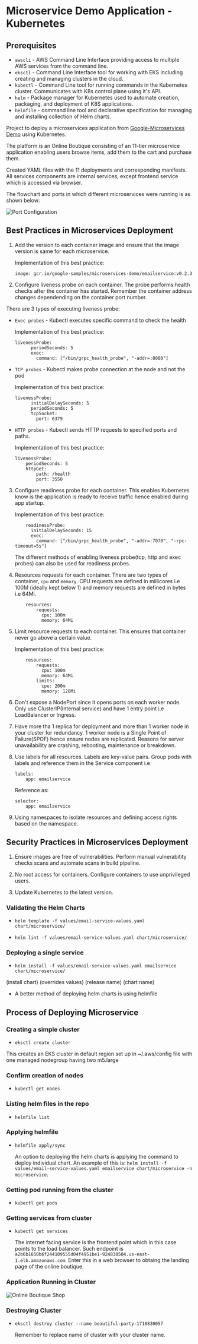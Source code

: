 # Microservice Demo Application -  Kubernetes

## Prerequisites
- `awscli` - AWS Command Line Interface providing access to multiple AWS services from the command line.
- `eksctl` - Command Line Interface tool for working with EKS including creating and managing clusters in the cloud.
- `kubectl` - Command Line tool for running commands in the Kubernetes cluster. Communicates with K8s control plane using it's API.
- `helm` - Package manager for Kubernetes used to automate creation, packaging, and deployment of K8S applications.
- `helmfile` - command line tool and declarative specification for managing and installing collection of Helm charts.

Project to deploy a microservices application from [Google-Microservices Demo](https://github.com/GoogleCloudPlatform/microservices-demo) using Kubernetes.

The platform is an Online Boutique consisting of an 11-tier microservice application enabling users browse items, add them to the cart and purchase them.

Created YAML files with the 11 deployments and corresponding manifests. All services components are internal services, except frontend service which is accessed via browser.

The flowchart and ports in which different microservices were running is as shown below:

![Port Configuration](img/port.png)


## Best Practices in Microservices Deployment

1. Add the version to each container image and ensure that the image version is same for each microservice.

    Implementation of this best practice:
    ```
    image: gcr.io/google-samples/microservices-demo/emailservice:v0.2.3
    ```

2. Configure liveness probe on each container. The probe performs health checks after the container has started. Remember the container address changes dependending on the container port number.

There are 3 types of executing liveness probe:
- `Exec probes` - Kubectl executes specific command to check the health

    Implementation of this best practice:
    ```
    livenessProbe:
          periodSeconds: 5
          exec:
            command: ["/bin/grpc_health_probe", "-addr=:8080"]
    ```

- `TCP probes` - Kubectl makes probe connection at the node and not the pod

    Implementation of this best practice:
    ```
    livenessProbe:
          initialDelaySeconds: 5
          periodSeconds: 5
          tcpSocket:
            port: 6379
    ```

- `HTTP probes` - Kubectl sends HTTP requests to specified ports and paths.

    Implementation of this best practice:
    ```
    livenessProbe:
        periodSeconds: 5
        httpGet:
            path: /health
            port: 3550
    ```

3. Configure readiness probe for each container. This enables Kubernetes know is the application is ready to receive traffic hence enabled during app startup.

    Implementation of this best practice:
    ```
        readinessProbe:
          initialDelaySeconds: 15
          exec:
            command: ["/bin/grpc_health_probe", "-addr=:7070", "-rpc-timeout=5s"]
    ```
    The different methods of enabling liveness probe(tcp, http and exec probes) can also be used for readiness probes.

4. Resources requests for each container. There are two types of container, `cpu` and `memory`. CPU requests are defined in millicores i.e 100M (ideally kept below 1) and memory requests are defined in bytes i.e 64Mi.
    ```
        resources:
            requests:
              cpu: 100m
              memory: 64Mi
    ```

5. Limit resource requests to each container. This ensures that container never go above a certain value.

    Implementation of this best practice:
    ```
        resources:
            requests:
              cpu: 100m
              memory: 64Mi
            limits:
              cpu: 200m
              memory: 128Mi
    ```

6. Don't expose a NodePort since it opens ports on each worker node. Only use ClusterIP(Internal service) and have 1 entry point i.e LoadBalancer or Ingress.

7. Have more tha 1 replica for deployment and more than 1 worker node in your cluster for redundancy. 1 worker node is a Single Point of Failure(SPOF) hence ensure nodes are replicated. Reasons for server unavailability are crashing, rebooting, maintenance or breakdown.

8. Use labels for all resources. Labels are key-value pairs. Group pods with labels and reference them in the Service component i.e
    ```
    labels:
        app: emailservice
    ```
    Reference as:
    ```
    selector:
        app: emailservice
    ```

9. Using namespaces to isolate resources and defining access rights based on the namespace.


## Security Practices in Microservices Deployment

1. Ensure images are free of vulnerabilities. Perform manual vulnerabitity checks scans and automate scans in build pipeline.

2. No root access for containers. Configure containers to use unprivileged users.

3. Update Kubernetes to the latest version.


### Validating the Helm Charts
- ```helm template -f values/email-service-values.yaml chart/microservice/```

- ```helm lint -f values/email-service-values.yaml chart/microservice/```

### Deploying a single service
- ```helm install -f values/email-service-values.yaml emailservice chart/microservice/```

(install chart)  (overrides values)              (release name) (chart name)

 - A better method of deploying helm charts is using helmfile

## Process of Deploying Microservice
### Creating a simple cluster
- ```eksctl create cluster```

This creates an EKS cluster in default region set up in ~/.aws/config file with one managed nodegroup having two m5.large

### Confirm creation of nodes
- ```kubectl get nodes ```

### Listing helm files in the repo
- ```helmfile list```

### Applying helmfile
- ```helmfile apply/sync```

    An option to deploying the helm charts is applying the command to deploy individual chart. An example of this is:
    ```helm install -f values/email-service-values.yaml emailservice chart/microservice -n microservice```.

### Getting pod running from the cluster
- ```kubectl get pods```

### Getting services from cluster
- ```kubectl get services```

    The internet facing service is the frontend point which in this case points to the load balancer. Such endpoint is `a2b6b1650b6f244109555d04f4951be1-924838504.us-east-1.elb.amazonaws.com`. Enter this in a web browser to obtaing the landing page of the online boutique.

### Application Running in Cluster
![Online Boutique Shop](img/shop.png)

### Destroying Cluster
- ```eksctl destroy cluster --name beautiful-party-1710830057```

    Remember to replace name of cluster with your cluster name.
